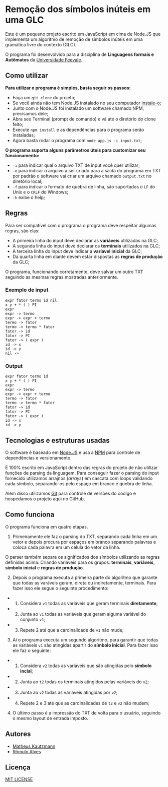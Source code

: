 Remoção dos símbolos inúteis em uma GLC
=======================================

Este é um pequeno projeto escrito em JavaScript em cima de Node.JS que
implementa um algoritmo de remoção de símbolos inúteis em uma gramática livre
do contexto (GLC).

O programa foi desenvolvido para a disciplina de
**Linguagens formais e Autômatos** da [Universidade Feevale](http://feevale.br).

## Como utilizar

**Para utilizar o programa é simples, basta seguir os passos:**

- Faça um `git clone` do projeto;
- Se você ainda não tem Node.JS instalado no seu
  computador [instale-o](http://nodejs.com/download);
- Junto com o Node.JS foi instalado um software chamado NPM, precisamos dele;
- Abra seu Terminal (prompt de comando) e vá até o diretório do clone feito;
- Execute `npm install` e as dependências para o programa serão instaladas;
- Agora basta rodar o programa com `node app.js -i input.txt`;

**O programa suporta alguns parâmetros úteis para customizar seu funcionamento:**

 - `-i` para indicar qual o arquivo TXT de input você quer utilizar;
 - `-o` para indicar o arquivo a ser criado para a saída do programa em TXT por
    padrão o software vai criar um arquivo chamado `output.txt` no diretório
    local;
 - `-f` para indicar o formato de quebra de linha, são suportados o `LF` do Unix
    e o `CRLF` do Windows;
 - `-h` exibe o help;


## Regras

Para ser compatível com o programa o programa deve respeitar algumas
regras, são elas:

- A primeira linha do input deve declarar as **variáveis** utilizadas na GLC;
- A segunda linha do input deve declarar os **terminais** utilizados na GLC;
- A terceira linha do input deve indicar a **varíavel inicial** da GLC;
- Da quarta linha em diante devem estar dispostas as **regras de produção** da GLC;

O programa, funcionando corretamente, deve salvar um outro TXT seguindo as mesmas
regras mostradas anteriormente.

### Exemplo de input

```
expr fator termo id nil
x y + * ( ) PI
expr
expr -> termo
expr -> expr + termo
termo -> fator
termo -> termo * fator
fator -> id
fator -> PI
fator -> ( expr )
id -> x
id -> y
nil ->
```

### Output
```
expr fator termo id
x y + * ( ) PI
expr
expr -> termo
expr -> expr + termo
termo -> fator
termo -> termo * fator
fator -> id
fator -> PI
fator -> ( expr )
id -> x
id -> y
```

## Tecnologias e estruturas usadas

O software é baseado em [Node.JS](http://nodejs.com) e usa a
[NPM](http://npmjs.com) para controle de dependências e versionamento.

É 100% escrito em JavaScript dentro das regras do projeto de não utilizar
funções de parsing da linguagem. Para conseguir fazer o parsing do input
fornecido utilizamos arrajnos (*arrays*) em cascata com loops validando cada
símbolo, separando-os pelo espaço em branco e quebra de linha.

Além disso utilizamos [Git](http://git-scm.com) para controle de versões do
código e hospedamos o projeto aqui no GitHub.

## Como funciona

O programa funciona em quatro etapas.

1) Primeiramente ele faz o parsing do TXT, separando cada linha em um vetor e depois
procura por espaços em branco separando palavras e coloca cada palavra em um célula
do vetor da linha.

O parser também separa os significados dos símbolos utilizando as regras definidas
acima. Criando variáveis para os grupos: **terminais**, **variáveis**, **símbolo inicial** e
**regras de produção**.

2) Depois o programa executa a primeira parte do algoritmo que garante que todas
as varáveis geram, direta ou indiretamente, terminais. Para fazer isso ele segue
o seguinte procedimento:

  - 1) Considera `v1` todas as variáveis que geram terminais **diretamente**;
  - 2) Junta ao `v1` todas as variáveis que geram alguma variável do conjunto `v1`;
  - 3) Repete 2 até que a cardinalidade de `v1` não mude;

3) Aí o programa executa um segundo algoritmo, para garantir que todas as variáveis
`v1` são atingidas apartir do **símbolo inicial**. Para fazer isso ele faz o seguinte:

  - 1) Considera `v2` todas as variáveis que são atingidas pelo **símbolo incial**;
  - 2) Junta ao `t2` todas os terminais atingidos pelas variáveis do `v2`;
  - 3) Junta ao `v2` todas as variáveis atingidas por `v2`;
  - 4) Repete 2 e 3 até que as cardinalidades de `t2` e `v2` não mudem;

4) O último passo é a impressão do TXT de volta para o usuário, seguindo o mesmo
layout de entrada imposto.

## Autores

- [Matheus Kautzmann](http://github.com/mkautzmann)
- [Rômulo Alves](http://github.com/romuloalves)

## Licença

[MIT LICENSE](LICENSE)
